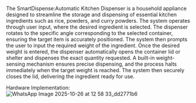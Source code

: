 The SmartDispense:Automatic Kitchen Dispenser is a household appliance designed to streamline the storage and dispensing of essential kitchen ingredients such as rice, powders, and curry powders. The system operates through user input, where the desired ingredient is selected. The dispenser rotates to the specific angle corresponding to the selected container, ensuring the target item is accurately positioned. The system then prompts the user to input the required weight of the ingredient. Once the desired weight is entered, the dispenser automatically opens the container lid or shelter and dispenses the exact quantity requested. A built-in weight-sensing mechanism ensures precise dispensing, and the process halts immediately when the target weight is reached. The system then securely closes the lid, delivering the ingredient ready for use.

Hardware Implementation:![WhatsApp Image 2025-10-26 at 12 58 33_dd2771b6](https://github.com/user-attachments/assets/16533cfd-e484-4ccb-8f95-cebe94f0d2e5)
